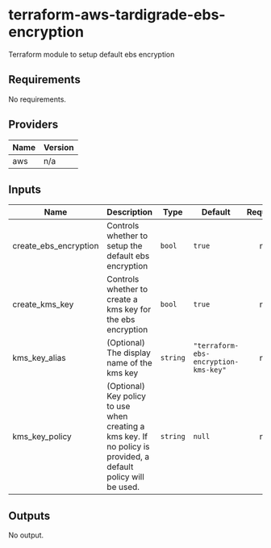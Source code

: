 # terraform-aws-tardigrade-ebs-encryption

Terraform module to setup default ebs encryption

<!-- BEGIN TFDOCS -->
## Requirements

No requirements.

## Providers

| Name | Version |
|------|---------|
| aws | n/a |

## Inputs

| Name | Description | Type | Default | Required |
|------|-------------|------|---------|:--------:|
| create\_ebs\_encryption | Controls whether to setup the default ebs encryption | `bool` | `true` | no |
| create\_kms\_key | Controls whether to create a kms key for the ebs encryption | `bool` | `true` | no |
| kms\_key\_alias | (Optional) The display name of the kms key | `string` | `"terraform-ebs-encryption-kms-key"` | no |
| kms\_key\_policy | (Optional) Key policy to use when creating a kms key. If no policy is provided, a default policy will be used. | `string` | `null` | no |

## Outputs

No output.

<!-- END TFDOCS -->
